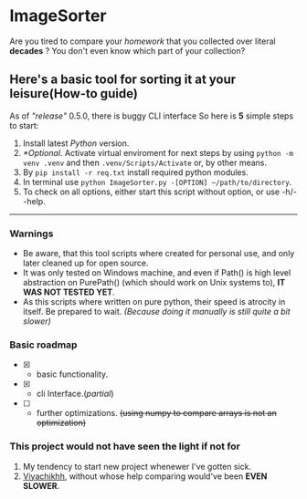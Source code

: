 # ImageSorter #

Are you tired to compare your _homework_ that you collected over literal __decades__ ?
You don't even know which part of your collection?

## Here's  a basic tool for sorting it at your leisure(How-to guide) ##

As of _"release"_ 0.5.0, there is buggy CLI interface
So here is __5__ simple steps to start:

1. Install latest _Python_ version.
2. _*Optional_. Activate virtual enviroment for next steps by using `python -m venv .venv` and then `.venv/Scripts/Activate` or, by other means.
3. By `pip install -r req.txt` install required python modules.
4. In terminal use `python ImageSorter.py -[OPTION] ~/path/to/directory`.
5. To check on all options, either start this script without option, or use -h/--help.

---

### Warnings ###

- Be aware, that this tool scripts where created for personal use, and only later cleaned up for open source.
- It was only tested on Windows machine, and even if Path() is high level abstraction on PurePath() (which should work on Unix systems to), __IT WAS NOT TESTED YET__.
- As this scripts where written on pure python, their speed is atrocity in itself. Be prepared to wait. _(Because doing it manually is still quite a bit slower)_

### Basic roadmap ###

- [x] - basic functionality.
- [x] - cli Interface.(_partial_)
- [ ] - further optimizations. ~~(using numpy to compare arrays is not an optimization)~~

### This project would not have seen the light if not for ###

1. My tendency to start new project whenewer I've gotten sick.
2. [Viyachikhh](https://github.com/Viyachikhh), without whose help comparing would've been __EVEN SLOWER__.
